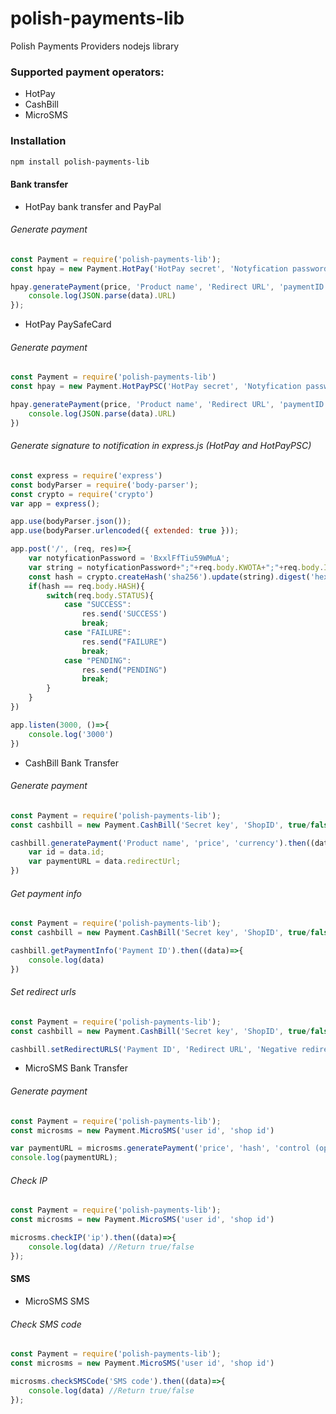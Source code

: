 # polish-payments-lib
Polish Payments Providers nodejs library

### Supported payment operators:

* HotPay
* CashBill
* MicroSMS

### Installation
```bash
npm install polish-payments-lib
```

#### Bank transfer

* HotPay bank transfer and PayPal

###### Generate payment

```javascript
const Payment = require('polish-payments-lib');
const hpay = new Payment.HotPay('HotPay secret', 'Notyfication password');

hpay.generatePayment(price, 'Product name', 'Redirect URL', 'paymentID').then((data)=>{
    console.log(JSON.parse(data).URL)
});
```
* HotPay PaySafeCard

###### Generate payment

```javascript
const Payment = require('polish-payments-lib')
const hpay = new Payment.HotPayPSC('HotPay secret', 'Notyfication password')

hpay.generatePayment(price, 'Product name', 'Redirect URL', 'paymentID').then((data)=>{
    console.log(JSON.parse(data).URL)
})
```

###### Generate signature to notification in express.js (HotPay and HotPayPSC)

```javascript
const express = require('express')
const bodyParser = require('body-parser');
const crypto = require('crypto')
var app = express();

app.use(bodyParser.json());
app.use(bodyParser.urlencoded({ extended: true }));

app.post('/', (req, res)=>{
    var notyficationPassword = 'BxxlFfTiu59WMuA';
    var string = notyficationPassword+";"+req.body.KWOTA+";"+req.body.ID_PLATNOSCI+";"+req.body.ID_ZAMOWIENIA+";"+req.body.STATUS+";"+req.body.SECURE+";"+req.body.SEKRET;
    const hash = crypto.createHash('sha256').update(string).digest('hex');
    if(hash == req.body.HASH){
        switch(req.body.STATUS){
            case "SUCCESS":
                res.send('SUCCESS')
                break;
            case "FAILURE":
                res.send("FAILURE")
                break;
            case "PENDING":
                res.send("PENDING")
                break;
        }
    }
})

app.listen(3000, ()=>{
    console.log('3000')
})
```

* CashBill Bank Transfer

###### Generate payment

```javascript
const Payment = require('polish-payments-lib');
const cashbill = new Payment.CashBill('Secret key', 'ShopID', true/false);

cashbill.generatePayment('Product name', 'price', 'currency').then((data)=>{
    var id = data.id;
    var paymentURL = data.redirectUrl;
})
```

###### Get payment info

```javascript
const Payment = require('polish-payments-lib');
const cashbill = new Payment.CashBill('Secret key', 'ShopID', true/false);

cashbill.getPaymentInfo('Payment ID').then((data)=>{
    console.log(data)
})
```

###### Set redirect urls

```javascript
const Payment = require('polish-payments-lib');
const cashbill = new Payment.CashBill('Secret key', 'ShopID', true/false);

cashbill.setRedirectURLS('Payment ID', 'Redirect URL', 'Negative redirect url');
```

* MicroSMS Bank Transfer

###### Generate payment

```javascript
const Payment = require('polish-payments-lib');
const microsms = new Payment.MicroSMS('user id', 'shop id')

var paymentURL = microsms.generatePayment('price', 'hash', 'control (optional)', 'returl_urlc (optional)', 'return_url (optional)', 'description (optional)');
console.log(paymentURL);
```

###### Check IP

```javascript
const Payment = require('polish-payments-lib');
const microsms = new Payment.MicroSMS('user id', 'shop id')

microsms.checkIP('ip').then((data)=>{
    console.log(data) //Return true/false
});
```

#### SMS

* MicroSMS SMS

###### Check SMS code

```javascript
const Payment = require('polish-payments-lib');
const microsms = new Payment.MicroSMS('user id', 'shop id')

microsms.checkSMSCode('SMS code').then((data)=>{
    console.log(data) //Return true/false
});
```